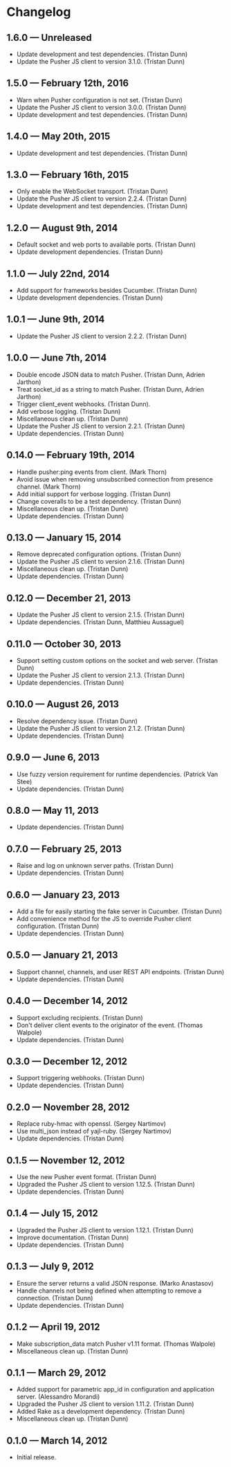 # Changelog

## 1.6.0 — Unreleased

* Update development and test dependencies. (Tristan Dunn)
* Update the Pusher JS client to version 3.1.0. (Tristan Dunn)

## 1.5.0 — February 12th, 2016

* Warn when Pusher configuration is not set. (Tristan Dunn)
* Update the Pusher JS client to version 3.0.0. (Tristan Dunn)
* Update development and test dependencies. (Tristan Dunn)

## 1.4.0 — May 20th, 2015

* Update development and test dependencies. (Tristan Dunn)

## 1.3.0 — February 16th, 2015

* Only enable the WebSocket transport. (Tristan Dunn)
* Update the Pusher JS client to version 2.2.4. (Tristan Dunn)
* Update development and test dependencies. (Tristan Dunn)

## 1.2.0 — August 9th, 2014

* Default socket and web ports to available ports. (Tristan Dunn)
* Update development dependencies. (Tristan Dunn)

## 1.1.0 — July 22nd, 2014

* Add support for frameworks besides Cucumber. (Tristan Dunn)
* Update development dependencies. (Tristan Dunn)

## 1.0.1 — June 9th, 2014

* Update the Pusher JS client to version 2.2.2. (Tristan Dunn)

## 1.0.0 — June 7th, 2014

* Double encode JSON data to match Pusher. (Tristan Dunn, Adrien Jarthon)
* Treat socket_id as a string to match Pusher. (Tristan Dunn, Adrien Jarthon)
* Trigger client_event webhooks. (Tristan Dunn).
* Add verbose logging. (Tristan Dunn)
* Miscellaneous clean up. (Tristan Dunn)
* Update the Pusher JS client to version 2.2.1. (Tristan Dunn)
* Update dependencies. (Tristan Dunn)

## 0.14.0 — February 19th, 2014

* Handle pusher:ping events from client. (Mark Thorn)
* Avoid issue when removing unsubscribed connection from presence channel. (Mark Thorn)
* Add initial support for verbose logging. (Tristan Dunn)
* Change coveralls to be a test dependency. (Tristan Dunn)
* Miscellaneous clean up. (Tristan Dunn)
* Update dependencies. (Tristan Dunn)

## 0.13.0 — January 15, 2014

* Remove deprecated configuration options. (Tristan Dunn)
* Update the Pusher JS client to version 2.1.6. (Tristan Dunn)
* Miscellaneous clean up. (Tristan Dunn)
* Update dependencies. (Tristan Dunn)

## 0.12.0 — December 21, 2013

* Update the Pusher JS client to version 2.1.5. (Tristan Dunn)
* Update dependencies. (Tristan Dunn, Matthieu Aussaguel)

## 0.11.0 — October 30, 2013

* Support setting custom options on the socket and web server. (Tristan Dunn)
* Update the Pusher JS client to version 2.1.3. (Tristan Dunn)
* Update dependencies. (Tristan Dunn)

## 0.10.0 — August 26, 2013

* Resolve dependency issue. (Tristan Dunn)
* Update the Pusher JS client to version 2.1.2. (Tristan Dunn)
* Update dependencies. (Tristan Dunn)

## 0.9.0 — June 6, 2013

* Use fuzzy version requirement for runtime dependencies. (Patrick Van Stee)
* Update dependencies. (Tristan Dunn)

## 0.8.0 — May 11, 2013

* Update dependencies. (Tristan Dunn)

## 0.7.0 — February 25, 2013

* Raise and log on unknown server paths. (Tristan Dunn)
* Update dependencies. (Tristan Dunn)

## 0.6.0 — January 23, 2013

* Add a file for easily starting the fake server in Cucumber. (Tristan Dunn)
* Add convenience method for the JS to override Pusher client configuration. (Tristan Dunn)
* Update dependencies. (Tristan Dunn)

## 0.5.0 — January 21, 2013

* Support channel, channels, and user REST API endpoints. (Tristan Dunn)
* Update dependencies. (Tristan Dunn)

## 0.4.0 — December 14, 2012

* Support excluding recipients. (Tristan Dunn)
* Don't deliver client events to the originator of the event. (Thomas Walpole)
* Update dependencies. (Tristan Dunn)

## 0.3.0 — December 12, 2012

* Support triggering webhooks. (Tristan Dunn)
* Update dependencies. (Tristan Dunn)

## 0.2.0 — November 28, 2012

* Replace ruby-hmac with openssl. (Sergey Nartimov)
* Use multi_json instead of yajl-ruby. (Sergey Nartimov)
* Update dependencies. (Tristan Dunn)

## 0.1.5 — November 12, 2012

* Use the new Pusher event format. (Tristan Dunn)
* Upgraded the Pusher JS client to version 1.12.5. (Tristan Dunn)
* Update dependencies. (Tristan Dunn)

## 0.1.4 — July 15, 2012

* Upgraded the Pusher JS client to version 1.12.1. (Tristan Dunn)
* Improve documentation. (Tristan Dunn)
* Update dependencies. (Tristan Dunn)

## 0.1.3 — July 9, 2012

* Ensure the server returns a valid JSON response. (Marko Anastasov)
* Handle channels not being defined when attempting to remove a connection. (Tristan Dunn)
* Update dependencies. (Tristan Dunn)

## 0.1.2 — April 19, 2012

* Make subscription_data match Pusher v1.11 format. (Thomas Walpole)
* Miscellaneous clean up. (Tristan Dunn)

## 0.1.1 — March 29, 2012

* Added support for parametric app_id in configuration and application server. (Alessandro Morandi)
* Upgraded the Pusher JS client to version 1.11.2. (Tristan Dunn)
* Added Rake as a development dependency. (Tristan Dunn)
* Miscellaneous clean up. (Tristan Dunn)

## 0.1.0 — March 14, 2012

* Initial release.
